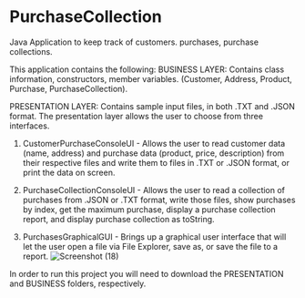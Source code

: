 # PurchaseCollection
Java Application to keep track of customers. purchases, purchase collections.

This application contains the following:
BUSINESS LAYER: Contains class information, constructors, member variables. (Customer, Address, Product, Purchase, PurchaseCollection).

PRESENTATION LAYER: Contains sample input files, in both .TXT and .JSON format. 
The presentation layer allows the user to choose from three interfaces. 

1. CustomerPurchaseConsoleUI - Allows the user to read customer data (name, address) and purchase data (product, price, description) from 
their respective files and write them to files in .TXT or .JSON format, or print the data on screen.

2. PurchaseCollectionConsoleUI - Allows the user to read a collection of purchases from .JSON or .TXT format, write those files, show 
purchases by index, get the maximum purchase, display a purchase collection report, and display purchase collection as toString. 

3. PurchasesGraphicalGUI - Brings up a graphical user interface that will let the user open a file via File Explorer, save as, 
or save the file to a report.
![Screenshot (18)](https://user-images.githubusercontent.com/50625576/89063348-0263a180-d336-11ea-9d5f-77bea5430063.png)


In order to run this project you will need to download the PRESENTATION and BUSINESS folders, respectively. 

